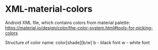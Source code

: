 # XML-material-colors
Android XML file, which contains colors from material palette:
https://material.io/design/color/the-color-system.html#tools-for-picking-colors

Structure of color name:
color[shade][b/w]
b - black font
w - white font
